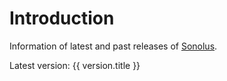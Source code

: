 # Introduction

Information of latest and past releases of [Sonolus](https://sonolus.com).

Latest version: <a :href="`./versions/${version.link}`">{{ version.title }}</a>
